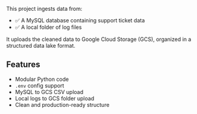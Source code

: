 This project ingests data from:
- ✅ A MySQL database containing support ticket data
- ✅ A local folder of log files

It uploads the cleaned data to Google Cloud Storage (GCS), organized in a structured data lake format.

## Features

- Modular Python code
- `.env` config support
- MySQL to GCS CSV upload
- Local logs to GCS folder upload
- Clean and production-ready structure
